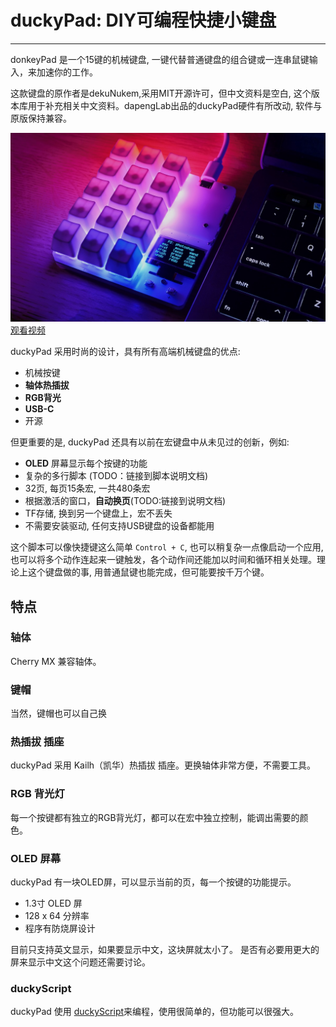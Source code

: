 # duckyPad: DIY可编程快捷小键盘



----
donkeyPad 是一个15键的机械键盘, 一键代替普通键盘的组合键或一连串鼠键输入，来加速你的工作。

这款键盘的原作者是dekuNukem,采用MIT开源许可，但中文资料是空白, 这个版本库用于补充相关中文资料。dapengLab出品的duckyPad硬件有所改动, 软件与原版保持兼容。

![title](resources/title.jpg)
[观看视频](https://www.bilibili.com/video/BV1oT411c7eF/?vd_source=b0f1056506f178721b3a08c4c4aa597e)

duckyPad 采用时尚的设计，具有所有高端机械键盘的优点:

* 机械按键
* **轴体热插拔**
* **RGB背光**
* **USB-C**
* 开源

但更重要的是, duckyPad 还具有以前在宏键盘中从未见过的创新，例如:

* **OLED** 屏幕显示每个按键的功能
* 复杂的多行脚本 (TODO：链接到脚本说明文档)
* 32页, 每页15条宏, 一共480条宏
* 根据激活的窗口，**自动换页**(TODO:链接到说明文档)
* TF存储, 换到另一个键盘上，宏不丢失
* 不需要安装驱动, 任何支持USB键盘的设备都能用

这个脚本可以像快捷键这么简单 `Control + C`, 也可以稍复杂一点像启动一个应用, 也可以将多个动作连起来一键触发，各个动作间还能加以时间和循环相关处理。理论上这个键盘做的事, 用普通鼠键也能完成，但可能要按千万个键。

## 特点

### 轴体

Cherry MX 兼容轴体。

### 键帽

当然，键帽也可以自己换

### 热插拔 插座

duckyPad 采用 Kailh（凯华）热插拔 插座。更换轴体非常方便，不需要工具。

### RGB 背光灯

每一个按键都有独立的RGB背光灯，都可以在宏中独立控制，能调出需要的颜色。

### OLED 屏幕

duckyPad 有一块OLED屏，可以显示当前的页，每一个按键的功能提示。

* 1.3寸 OLED 屏
* 128 x 64 分辨率
* 程序有防烧屏设计

目前只支持英文显示，如果要显示中文，这块屏就太小了。
是否有必要用更大的屏来显示中文这个问题还需要讨论。

### duckyScript

duckyPad 使用 [duckyScript](duckyscript_info.md)来编程，使用很简单的，但功能可以很强大。



